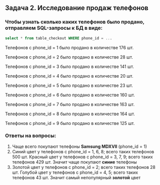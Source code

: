 ## Задача 2. Исследование продаж телефонов

### Чтобы узнать сколько каких телефонов было продано, отправляем SQL-запросы к БД в виде:
```sql
select * from table_checkout WHERE phone_id = ...
```
Телефонов с phone_id = 1 было продано в количестве 176 шт.

Телефонов с phone_id = 2 было продано в количестве 28 шт.

Телефонов с phone_id = 3 было продано в количестве 141 шт.

Телефонов с phone_id = 4 было продано в количестве 20 шт.

Телефонов с phone_id = 5 было продано в количестве 23 шт.

Телефонов с phone_id = 6 было продано в количестве 160 шт.

Телефонов с phone_id = 7 было продано в количестве 163 шт.

Телефонов с phone_id = 8 было продано в количестве 164 шт.

Телефонов с phone_id = 9 было продано в количестве 125 шт.

### Ответы на вопросы:
1. Чаще всего покупают телефоны **Samsung MDXVII** (phone_id = 1)
2. Синий цвет у телефонов с phone_id = 1, 6, 8; всего таких телефонов 500 шт. Красный цвет у телефонов с phone_id = 3, 7, 9; всего таких телефонов 429 шт. Значит чаще покупают **синие** телефоны
3. Золотой цвет у телефонов с phone_id = 2; всего таких телефонов 28 шт. Голубой цвет у телефонов с phone_id = 4, 5; всего таких телефонов 43 шт. Значит самый непопулярный **золотой** цвет